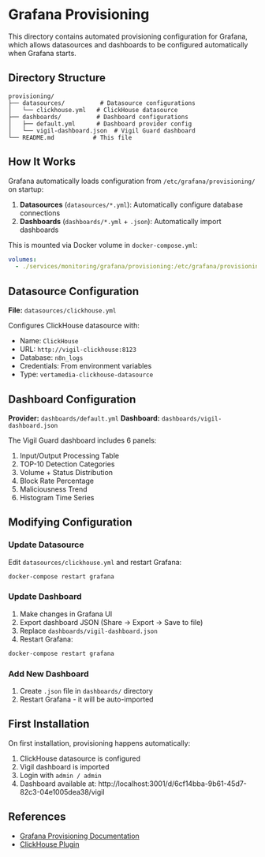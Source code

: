 # Grafana Provisioning

This directory contains automated provisioning configuration for Grafana, which allows datasources and dashboards to be configured automatically when Grafana starts.

## Directory Structure

```
provisioning/
├── datasources/          # Datasource configurations
│   └── clickhouse.yml   # ClickHouse datasource
├── dashboards/          # Dashboard configurations
│   ├── default.yml      # Dashboard provider config
│   └── vigil-dashboard.json  # Vigil Guard dashboard
└── README.md           # This file
```

## How It Works

Grafana automatically loads configuration from `/etc/grafana/provisioning/` on startup:

1. **Datasources** (`datasources/*.yml`): Automatically configure database connections
2. **Dashboards** (`dashboards/*.yml` + `.json`): Automatically import dashboards

This is mounted via Docker volume in `docker-compose.yml`:
```yaml
volumes:
  - ./services/monitoring/grafana/provisioning:/etc/grafana/provisioning:ro
```

## Datasource Configuration

**File:** `datasources/clickhouse.yml`

Configures ClickHouse datasource with:
- Name: `ClickHouse`
- URL: `http://vigil-clickhouse:8123`
- Database: `n8n_logs`
- Credentials: From environment variables
- Type: `vertamedia-clickhouse-datasource`

## Dashboard Configuration

**Provider:** `dashboards/default.yml`
**Dashboard:** `dashboards/vigil-dashboard.json`

The Vigil Guard dashboard includes 6 panels:
1. Input/Output Processing Table
2. TOP-10 Detection Categories
3. Volume + Status Distribution
4. Block Rate Percentage
5. Maliciousness Trend
6. Histogram Time Series

## Modifying Configuration

### Update Datasource

Edit `datasources/clickhouse.yml` and restart Grafana:
```bash
docker-compose restart grafana
```

### Update Dashboard

1. Make changes in Grafana UI
2. Export dashboard JSON (Share → Export → Save to file)
3. Replace `dashboards/vigil-dashboard.json`
4. Restart Grafana:
```bash
docker-compose restart grafana
```

### Add New Dashboard

1. Create `.json` file in `dashboards/` directory
2. Restart Grafana - it will be auto-imported

## First Installation

On first installation, provisioning happens automatically:

1. ClickHouse datasource is configured
2. Vigil dashboard is imported
3. Login with `admin / admin`
4. Dashboard available at: http://localhost:3001/d/6cf14bba-9b61-45d7-82c3-04e1005dea38/vigil

## References

- [Grafana Provisioning Documentation](https://grafana.com/docs/grafana/latest/administration/provisioning/)
- [ClickHouse Plugin](https://grafana.com/grafana/plugins/vertamedia-clickhouse-datasource/)
